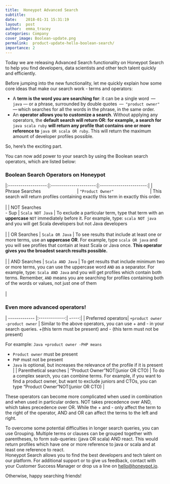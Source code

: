 ```yaml
---
title:  Honeypot Advanced Search 
subtitle:
date:    2018-01-31 15:31:19
layout:  post
author:  emma_tracey
categories: Company
cover_image: Boolean-update.png
permalink:  product-update-hello-boolean-search/
importance: 2
---
```

Today we are releasing Advanced Search functionality on Honeypot Search to help you find developers, data scientists and other tech talent quickly and efficiently. 

<!--more-->

Before jumping into the new functionality, let me quickly explain how some core ideas that make our search work - terms and operators:  

* A **term is the word you are searching for**: it can be a single word  —  `java` — or a phrase, surrounded by double quotes  —  `"product owner"` — which searches for all the words in the phrase, in the same order.
* An **operator allows you to customize a search**. Without applying any operators, the **default search will return OR: for example, a search for** `java scala ruby` **will return any profile that contains one or more reference to** `java OR scala OR ruby`. This will return the maximum amount of developer profiles possible. 

So, here’s the exciting part. 

You can now add power to your search by using the Boolean search operators, which are listed below: 

 
### Boolean Search Operators on Honeypot

|:-------------------:|:----------------------:|:-----------------------:|
| Phrase Searches &nbsp;&nbsp;&nbsp;&nbsp;&nbsp;&nbsp;&nbsp;&nbsp;&nbsp;&nbsp;&nbsp;&nbsp;&nbsp;&nbsp;&nbsp;&nbsp;&nbsp;&nbsp;&nbsp;&nbsp;&nbsp;&nbsp;&nbsp;&nbsp;&nbsp;&nbsp;&nbsp; | `"Product Owner"` &nbsp;&nbsp;&nbsp;&nbsp;&nbsp;&nbsp;&nbsp;&nbsp;&nbsp;&nbsp;&nbsp;&nbsp;&nbsp;&nbsp;&nbsp;&nbsp;&nbsp;&nbsp;&nbsp;&nbsp;&nbsp;&nbsp;&nbsp;&nbsp;&nbsp;&nbsp;&nbsp; | This search will return profiles containing exactly this term in exactly this order. <br /><br /> |
| NOT Searches <br /> - Sup | `Scala NOT Java`   | To exclude a particular term, type that term with an **uppercase** `NOT` immediately before it. For example, type: `scala NOT java` and you will get Scala developers but not Java developers <br /><br /> |
| OR Searches	| `Scala OR Java`  | To see results that include at least one or more terms, use an **uppercase OR**. For example, type `scala OR java` and you will see profiles that contain at least Scala or Java once. **This operator gives you the broadest search results possible.**  <br /><br /> |
| AND Searches | `Scala AND Java` | To get results that include minimum two or more terms, you can use the uppercase word `AND` as a separator. For example, type: `Scala AND Java` and you will get profiles which contain both terms. Remember,  `AND` means you are searching for profiles containing both of the words or values, not just one of them <br /><br /> |

 

 
### Even more advanced operators! 


| -------------    	|:-------------:|						 -----:|
| Preferred operators| `+product owner` `-product owner`  | Similar to the above operators, you can use + and - in your search queries. +(this term must be present) and - (this term must not be present)
 
For example: 
`Java +product owner -PHP means` 
 
* `Product owner` must be present 
* `PHP` must not be present 
* `Java` is optional, but increases the relevance of the profile if it is present |
| Parenthetical searches         	| “Product Owner”NOT(junior OR CTO)      | 	To do a complex search, you can combine terms. For example, if you want to find a product owner, but want to exclude juniors and CTOs, you can type “Product Owner”NOT(junior OR CTO) |



These operators can become more complicated when used in combination and when used in particular orders. NOT takes precedence over AND, which takes precedence over OR. While the + and - only affect the term to the right of the operator, AND and OR can affect the terms to the left and right.

To overcome some potential difficulties in longer search queries, you can use Grouping. Multiple terms or clauses can be grouped together with parentheses, to form sub-queries:  (java OR scala) AND react. This would return profiles which have one or more reference to java or scala and at least one reference to react.  
Honeypot Search allows you to find the best developers and tech talent on our platform. For additional support or to give us feedback, contact with your Customer Success Manager or drop us a line on [hello@honeypot.io](mailto:hello@honeypot.io). 

Otherwise, happy searching friends! 

